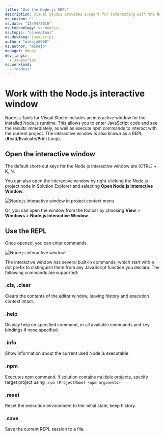 ```yaml
---
title: "Use the Node.js REPL"
description: Visual Studio provides support for interacting with the Node.js runtime
ms.custom: ""
ms.date: "12/04/2018"
ms.technology: vs-nodejs
ms.topic: "conceptual"
ms.devlang: javascript
author: "mikejo5000"
ms.author: "mikejo"
manager: douge
dev_langs:
  - JavaScript
ms.workload:
  - "nodejs"
---
```


# Work with the Node.js interactive window

Node.js Tools for Visual Studio includes an interactive window for the installed Node.js runtime. This allows you
to enter JavaScript code and see the results immediately, as well as execute npm commands to interact with the current 
project. The interactive window is also known as a REPL (**R**ead/**E**valuate/**P**rint **L**oop).

## Open the interactive window

The default short-cut keys for the Node.js interactive window are [CTRL] + K, N.

You can also open the interactive window by right-clicking the Node.js project node in Solution Explorer and selecting **Open Node.js Interactive Window**.

![Node.js interactive window in project context menu](../../images/node/project-interactivewindow.png)

Or, you can open the window from the toolbar by choosing **View** > **Windows** > **Node.js Interactive Window**.

## Use the REPL

Once opened, you can enter commands.

![Node.js interactive window](../../images/node/interactivewindow.png)

The interactive window has several built-in commands, which start with a dot prefix to distinguish them from any JavaScript function you declare. The following commands are supported:

### .cls, .clear
Clears the contents of the editor window, leaving history and execution context intact.

### .help
Display help on specified command, or all available commands and key bindings if none specified.

### .info
Show information about the current used Node.js executable.

### .npm
Executes npm command. If solution contains multiple projects, specify target project using `.npm [ProjectName] <npm arguments>`

### .reset
Reset the execution environment to the initial state, keep history.

### .save
 Save the current REPL session to a file.